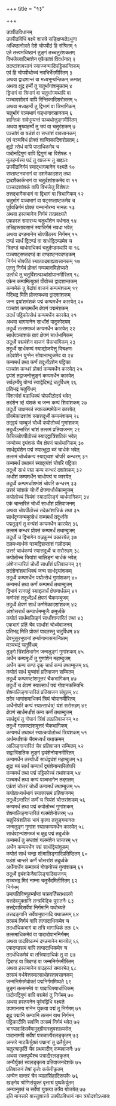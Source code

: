 +++
title = "१३"

+++
   
उपपीठविधानम्   
उपपीठविधिं वक्ष्ये शास्त्रे सङ्क्षिप्यतेऽधुना   
अधिष्ठानोन्नते देशे चोपपीठं हि संश्रितम् १  
एते तत्त्वमधिष्ठानं तुङ्गं तच्चतुरंशकतम्   
विभजेत्त्वादिमांशेन एकैकांशं विवर्धनात् २  
तदष्टांशावसानं स्याज्जन्मादिपट्टिकान्तिकम्   
एवं हि चोपपीथोच्चं नवभिर्भेदमीरितम् ३  
अथवा द्वादशान्तं वा मध्यभूम्यन्तिकम् क्रमात्   
अथवा क्षुद्र हर्म्ये तु चतुर्भागांशमुन्नतम् ४  
द्विभागं वा त्रिभागं वा चतुर्भागमथापि वा   
पञ्चादशोदयं वापि रिन्तिकादिशरोन्नतम् ५  
अथवा मध्यहर्म्ये तु द्विभागं वा त्रिभागिकम्   
चतुर्भागं पञ्चभागं षड्भागावसानकम् ६  
शान्तिकं सर्वभूम्यन्तं पञ्चधोत्तुङ्गमीरितम्   
अथवा मुख्यहर्म्ये तु त्रयं वा चतुरंशकम् ७  
पञ्चांशं वा षडंशं वा सप्तांशं वावसानकम्   
एवं पञ्चविधं प्रोक्तं शान्तिकादिशरोन्नतम् ८  
क्षुद्रो त्सेधं वापि पादाधिकमेव च   
पादोनद्विगुणं वापि द्विगुणं चा विशेषतः ९  
मूलहर्म्यस्य पदं तु वप्रजन्म तु बाह्यतः   
उपपीठनिर्गमं स्याद्भागमानेन वक्ष्यते १०  
सप्ताष्टनवभागं वा दशमेकादशस् तथा   
द्वादशैकार्कभागं वा चतुर्दशांशकमेव वा ११  
पञ्चादशांशकं वापि विभजेत्तु विशेषतः   
तत्तद्भागैकभागं वा द्विभागं वा त्रिभागिकम् १२  
चतुर्भागं पञ्चभागं वा षट्सप्ताष्टकमेव च   
पूर्ववन्निर्गमं प्रोक्तं यन्मानोरम्य मानतः १३  
अथवा हस्तमानेन निर्गमं तत्प्रवक्ष्यते   
एकहस्तं समारभ्य चतुर्थांशेन वर्धनात् १४  
तत्त्रिहस्तावसानं स्यान्निर्गमं नवधा भवेत्   
अथवा दण्डमानेन चोपपीठस्य निर्गमम् १५  
दण्डं सार्धं द्विदण्डं वा सार्धद्विदण्डमेव च   
त्रिदण्डं चार्धमाधिक्यं चतुर्दण्डमथापि वा १६  
पञ्चषट्सप्तदण्डं वा दण्डाष्टनवदण्डकम्   
निर्गमं चोपपीठं स्यात्पादबाह्यावसानकम् १७  
एतत्तु निर्गमं प्रोक्तं गण्यमानमिहोच्यते   
उत्सेधे तु चतुर्विंशत्पञ्चांशोपानमीरितम् १८  
एकेन कम्पमित्युक्तं ग्रीवोच्चं द्वादशान्तकम्   
कम्पमेकं तु वेदांशं वाजनं कम्पमंशकम् १९  
वेदिभद्र मिति प्रोक्तमथवा द्वादशांशकम्   
जन्म द्वयांशमंशकं पद्मं कम्पमर्धेन कारयेत् २०  
पञ्चांशं कण्ठमर्धेन क्षेपणं पद्ममंशकम्   
तदर्धं पट्टिकोत्सेधं कम्पमर्धेन कारयेत् २१  
अथवा भागमानेन सार्धांशं पादुकोदयम्   
तदूर्ध्वे तत्समाब्जं कम्पमर्धेन कारयेत् २२  
सार्धपञ्चांशकं ग्रावं क्षेपणं चार्धभागिकम्   
तदूर्ध्वे पद्ममंशेन वाजनं चैकभागिकम् २३  
तदूर्ध्वे सार्धकम्पं स्याद्योजयेत्तु विचक्षणः   
तदेवांशेन युग्मेन सोपानाम्बुजमेव वा २४  
कम्पमर्धं तथा कर्णं तदूर्ध्वेऽशेन पट्टिका   
पञ्चांश कन्धरं प्रोक्तं कम्पमर्धेन कारयेत् २५  
द्व्यंशं तद्वाजनोत्तुङ्गं कम्पमर्धेन कारयेत्   
सर्वहर्म्येषु योग्यं स्याद्वेदिभद्रं चतुर्विधम् २६  
प्रतिभद्रं चतुर्विधम्  
विंशत्यंशं षडाधिक्यं चोपपीठोदयं भवेत्   
तदंशेन त्र्\! यंशकं च जन्म कम्पं शिवांशकम् २७  
तदूर्ध्वे चाक्षमब्जं स्यात्कम्पमेकेन कारयेत्   
ग्रीवमेकादशांशं स्यात्तदूर्ध्वे कम्पमंशकम् २८  
तद्द्वयं चाम्बुजं चोर्ध्वे कपोतोच्चं गुणांशकम्   
तदूर्ध्वेऽन्तरितं चांशं तत्समं प्रतिवाजनम् २९  
केचिच्चोपपीठोच्चं स्याद्द्वात्रिंशतिकं भवेत्   
जन्मोच्च द्व्यंशकं चैव क्षेपणं चार्धभागिकम् ३०  
सार्धद्व्यंशेन पद्मं स्यात्क्षुद्रा ब्जं चार्धकं भवेत्   
तत्समं चोर्ध्वकम्पं स्याद्द्व्यशं चोपरि कन्धरम् ३१  
कम्पमर्धं तथाब्जं स्याद्द्व्यंशं चोपरि पट्टिका   
तदूर्ध्वे सार्ध पद्मा कम्प कन्धरं दशांशकम् ३२  
अर्धांशं कम्पमर्धेन चाधोपद्मं च कारयेत्   
तदूर्ध्वे कम्पमर्धांशमंशं चोपरि कन्धरम् ३३  
उत्तरं चांशकं चोर्ध्वे क्षेपणार्धार्धकाम्बुजम्   
कपोतोच्चं त्रियंशं स्यादालिङ्गं चार्धमागिकम् ३४  
एकं चान्तरितं चोर्ध्वे सार्धांशं प्रतिवाजनम्   
अथवा चोपपीठोच्चं तदेकांशाधिकं तथा ३५  
सार्धदृग्जन्ममुत्सेधं कम्पमर्धं तदूर्ध्वके   
पद्मतुङ्गं तु वन्यंशं कम्पमर्धेन कारयेत् ३६  
तत्समं कन्धरं प्रोक्तं कम्पमर्धं तथाम्बुजम्   
तदूर्ध्वे च द्विभागेन वज्रकुम्भं प्रकारयेत् ३७  
दलमध्यार्धकं पञ्चद्विसप्तांशं गलोदयम्   
उत्तरं चार्धकम्पं स्यात्तदूर्ध्वे च सरोरुहम् ३८  
कपोतोच्च त्रियांशं चालिङ्गं चार्धकं भवेत्   
अंशेनान्तरितं चोर्ध्वे सार्धांशं प्रतिवाजनम् ३९  
तदंशेनांशमाधिक्यं जन्म सार्धद्वयांशकम्   
तदूर्ध्वे कम्पमर्धेन पद्मोत्सेधं गुणांशकम् ४०  
कम्पमर्धं तथा कर्णं कम्पमर्धं तथाम्बुजम्   
द्विभागं रत्नपट्टं स्याद्दलार्धं क्षेपणार्धकम् ४१  
कर्णमंशं तदूर्ध्वेऽर्धं क्षेपणं चैकमम्बुजम्   
तदूर्ध्वे क्षेपणं सार्धं कर्णमेकादशांशकम् ४२  
अंशोत्तरार्धं कम्पार्धमम्बुजैः क्षमूर्ध्वके   
कपोतं सार्धमालिङ्गं सार्धांशान्तरितं तथा ४३  
एकभागं प्रतिं चैव सार्धांशं चोर्ध्ववाजनम्   
प्रतिभद्र मिति प्रोक्तं पादतस्तु चतुर्विधम् ४४  
देवभूसुरभूपानां हर्म्याणामासनान्वितम्   
मञ्चभद्रं चतुर्विधम्  
तुङ्गे त्रिंशतिभागेन जन्मतुङ्गं गुणांशकम् ४५  
अर्धेन कम्पमूर्ध्वे तु गुणांशेन महाम्बुजम्   
अर्धेन कम्प कण्ठं दृक् चार्धं कम्पं तथाम्बुजम् ४६  
कपोतं सार्ध युग्मांशं प्रतिवाजन सम्मितम्   
तदूर्ध्वे कम्पमष्टांशमुत्तरं चैकभागिकम् ४७  
तदूर्ध्वे च क्षेपणं स्यात्सार्धं पद्मं गोपानकस्त्रिभिः   
शेषमालिङ्गान्तरितं प्रतिवाजन संयुतम् ४८  
तदेव भागांशमाधिक्यं त्रियं चोपानमीरितम्   
अर्धेनोपरि कम्पं स्यात्सार्धत्र्\! यंशं सरोरुहम् ४९  
क्षेपणं सार्धमर्धांशं कम्प कर्णं तथाम्बुजम्   
सार्धद्वयं तु गोपानं त्रिंशं तत्प्रतिवाजनम् ५०  
तदूर्ध्वे गलमष्टांशमुत्तरं चैकभागिकम्   
कम्पमर्धं तथाब्जं स्यात्कपोतोच्चं त्रियंशकम् ५१  
अर्धमर्धांशकं चैवमध्यर्धं यथाक्रमम्   
आलिङ्गान्तरितं चैव प्रतिवाजन सम्मितम् ५२  
सद्वात्रिंशतिक तुङ्गं द्व्यंशेनोपानमीरितम्   
कम्पमर्धेन तस्योर्ध्वे सार्धद्व्यंशं महाम्बुजम् ५३  
क्षुद्रा ब्जं सार्धं कम्पार्धं द्व्यंशेनान्तरितोपरि   
कम्पमर्धं तथा पद्मं पट्टिकोच्चं तथांशकम् ५४  
पञ्चमर्धं तथा कम्पं पञ्चभागेन तद्गलम्   
एकंशं चोत्तरं चोर्ध्वे कम्पमर्धं तथाम्बुजम् ५५  
कपोताध्यर्धभागं स्यात्तत्समं प्रतिवाजनम्   
तदूर्ध्वेऽन्तरितं कर्णं च त्रियंशं चोत्तरांशकम् ५६  
कम्पमर्धं तथा पद्मं कपोतोच्चं गुणांशकम्   
शेषमालिङ्गान्तरितं गलमंशेनोत्तरम् ५७  
चतुस्त्रिंशतिकं भागं कृत्वा तत्तुङ्गमानतः   
जन्मतुङ्ग गुणांश स्यात्कम्पमर्धेन कारयेत् ५८  
सार्धवह्न्यंशमब्जं च क्षुद्र पद्मं तदूर्ध्वके   
कम्पमर्धं तु सप्तांशं गलमंशेन चान्तरम् ५९  
अर्धेन कम्पमर्धेन पद्मं सार्धद्वियांशुकम्   
कपोतं सार्ध चन्द्रा शं\!मालिङ्गादिप्रतिष्ठितम् ६०  
षडंशं चान्तरे कर्णे चोत्तरांशं तदूर्ध्वके   
अर्धेनार्धेन कम्पाब्जं गोपानोच्चं गुणांशकम् ६१  
तदूर्ध्वे द्व्यंशकेनैवालिङ्गादिवाजनम्   
मञ्चभद्र मिदं नाम्ना चतुर्भेदमितीरितम् ६२  
निर्गमम्  
उमापतिविष्णुहर्म्याणां चक्रवर्तिस्तथालये   
यत्तदेवमुक्तानि तन्त्रविद्भिः पुरातनैः ६३  
तत्तद्देवादिसर्वेषां निर्गमानि यथोच्यते   
तत्तदङ्गानि सर्वेषामुपानादि यथाक्रमम् ६४  
तत्समं निर्गमं वापि तत्पादाधिकमेव च   
तदर्धाधिकभागं वा तत्रि भागाधिकं ततः ६५  
तत्समाधिकमेवं वा पादादोपाननिर्गमम्   
अथवा पादविष्कम्भं दण्डमानेन मानयेत् ६६  
एकदण्डसमं वापि तत्पादाधिकमेव च   
तदर्धधिकमेवं वा तत्त्रिपादाधिकं तु वा ६७  
द्विदण्डं वा त्रिदण्डं वा जन्मनिर्गममीरितम्   
अथवा हस्तमानेन पादहस्तं समारभेत् ६८  
तत्समं वर्धयेत्तस्मात्सार्धहस्तावसानकम्   
जन्मनिर्गममेवोक्तं पद्मनिर्गममिष्यते ६९  
तुङ्गं तत्सममेवं वा पादाधिक्यार्धाधिकम्   
पादोनद्विगुणं वापि पद्ममेवं तु निर्गमम् ७०  
अथवा हस्तमनेन पूर्ववद्विधि वक्ष्यते   
उपमानस्य मानेन युक्त्या पद्मं तु निर्गमम् ७१  
क्षुद्र पद्मानि कम्पानि तत्समं वाथ निर्गमम्   
पट्टिकादीनि सर्वाणि तत्समं निर्गमं भवेत् ७२  
भागपादादिसर्वेषामुद्ग्रीवास्तुवशान्न्यसेत्   
पादानामपि सर्वेषां पत्रजात्यैरलङ्कृतम् ७३  
अन्तरे नाटकैर्युक्तं पद्मानां तु दलैर्युतम्   
चतुरश्राकृतिं चैव प्रथमादीन् कम्पवाजनैः ७४  
अथवा रक्तपुष्पैश्च पत्राद्यैरलङ्कृतम्   
अन्यैर्युक्तं स्वलङ्कृत्य प्रतिवाजनदेशके ७५  
प्रतिवाजनं तेषां कृतेः कर्करीकृतम्   
अन्येन वान्तरं चैव व्यालसिंहादिरूपकैः ७६  
खङ्गेव श्रोणिसंयुक्तं वृत्ताश्रं पुष्पकैर्युतम्   
अन्यानुक्तं च सर्वेषां युक्त्या तत्रैव योजयेत् ७७  
इति मानसारे वास्तुशास्त्रे उपपीठविधानं नाम त्रयोदशोऽध्यायः

